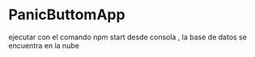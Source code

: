 # PanicButtomApp
ejecutar con el comando npm start desde consola
, la base de datos se encuentra en la nube
